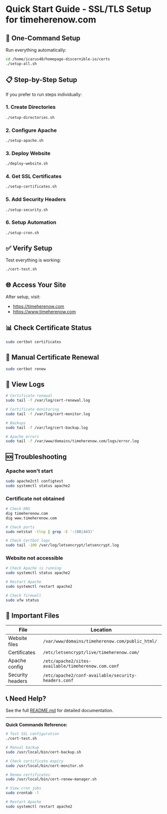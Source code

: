 # Quick Start Guide - SSL/TLS Setup for timeherenow.com

## 🚀 One-Command Setup

Run everything automatically:
```bash
cd /home/icarus40/homepage-discernible-io/certs
./setup-all.sh
```

## 📋 Step-by-Step Setup

If you prefer to run steps individually:

### 1. Create Directories
```bash
./setup-directories.sh
```

### 2. Configure Apache
```bash
./setup-apache.sh
```

### 3. Deploy Website
```bash
./deploy-website.sh
```

### 4. Get SSL Certificates
```bash
./setup-certificates.sh
```

### 5. Add Security Headers
```bash
./setup-security.sh
```

### 6. Setup Automation
```bash
./setup-cron.sh
```

## ✅ Verify Setup

Test everything is working:
```bash
./cert-test.sh
```

## 🌐 Access Your Site

After setup, visit:
- https://timeherenow.com
- https://www.timeherenow.com

## 📊 Check Certificate Status

```bash
sudo certbot certificates
```

## 🔄 Manual Certificate Renewal

```bash
sudo certbot renew
```

## 📝 View Logs

```bash
# Certificate renewal
sudo tail -f /var/log/cert-renewal.log

# Certificate monitoring
sudo tail -f /var/log/cert-monitor.log

# Backups
sudo tail -f /var/log/cert-backup.log

# Apache errors
sudo tail -f /var/www/domains/timeherenow.com/logs/error.log
```

## 🆘 Troubleshooting

### Apache won't start
```bash
sudo apache2ctl configtest
sudo systemctl status apache2
```

### Certificate not obtained
```bash
# Check DNS
dig timeherenow.com
dig www.timeherenow.com

# Check ports
sudo netstat -tlnp | grep -E ':(80|443)'

# Check Certbot logs
sudo tail -100 /var/log/letsencrypt/letsencrypt.log
```

### Website not accessible
```bash
# Check Apache is running
sudo systemctl status apache2

# Restart Apache
sudo systemctl restart apache2

# Check firewall
sudo ufw status
```

## 🔐 Important Files

| File | Location |
|------|----------|
| Website files | `/var/www/domains/timeherenow.com/public_html/` |
| Certificates | `/etc/letsencrypt/live/timeherenow.com/` |
| Apache config | `/etc/apache2/sites-available/timeherenow.com.conf` |
| Security headers | `/etc/apache2/conf-available/security-headers.conf` |

## 📞 Need Help?

See the full [README.md](README.md) for detailed documentation.

---

**Quick Commands Reference:**

```bash
# Test SSL configuration
./cert-test.sh

# Manual backup
sudo /usr/local/bin/cert-backup.sh

# Check certificate expiry
sudo /usr/local/bin/cert-monitor.sh

# Renew certificates
sudo /usr/local/bin/cert-renew-manager.sh

# View cron jobs
sudo crontab -l

# Restart Apache
sudo systemctl restart apache2
```
